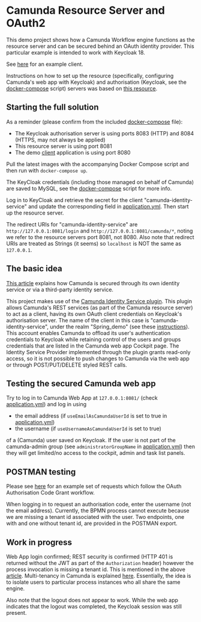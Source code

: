 # Camunda Resource Server and OAuth2

This demo project shows how a Camunda Workflow engine functions as the resource server and 
can be secured behind an OAuth identity provider. This particular example is intended to work with Keycloak 18.

See [here](https://github.com/jfspps/CamundaOAuthClientDemo) for an example client.

Instructions on how to set up the resource (specifically, configuring Camunda's web app with Keycloak) and authorisation (Keycloak, see the [docker-compose](/docker/docker-compose.yml) script) 
servers was based on [this resource](https://github.com/camunda-community-hub/camunda-bpm-identity-keycloak).

## Starting the full solution

As a reminder (please confirm from the included [docker-compose](docker/docker-compose.yml) file):

+ The Keycloak authorisation server is using ports 8083 (HTTP) and 8084 (HTTPS, may not always be applied)
+ This resource server is using port 8081
+ The demo [client](https://github.com/jfspps/CamundaOAuthClientDemo) application is using port 8080

Pull the latest images with the accompanying Docker Compose script and then run with `docker-compose up`.

The KeyCloak credentials (including those managed on behalf of Camunda) are saved to MySQL, see 
the [docker-compose](docker/docker-compose.yml) script for more info.

Log in to KeyCloak and retrieve the secret for the client "camunda-identity-service" and update the corresponding field
in [application.yml](/src/main/resources/application.yml). Then start up the resource server.

The redirect URIs for "camunda-identity-service" are `http://127.0.0.1:8081/login` and `http://127.0.0.1:8081/camunda/*`, noting we refer to
the resource servers port 8081, not 8080. Also note that redirect URIs are treated as Strings (it seems) so `localhost` is NOT 
the same as `127.0.0.1`.

## The basic idea

[This article](https://docs.camunda.io/docs/components/best-practices/operations/securing-camunda-c7/) explains how Camunda is
secured through its own identity service or via a third-party identity service.

This project makes use of the [Camunda Identity Service plugin](https://github.com/camunda-community-hub/camunda-platform-7-keycloak).
This plugin allows Camunda's REST services (as part of the Camunda resource server) to act as a client, having its own OAuth client credentials 
on Keycloak's authorisation server. The name of the client in this case is "camunda-identity-service", under the realm "Spring_demo" (see these
[instructions](https://github.com/camunda-community-hub/camunda-platform-7-keycloak#prerequisites-in-your-keycloak-realm)).
This account enables Camunda to offload its user's authentication credentials 
to Keycloak while retaining control of the users and groups credentials that are listed in the Camunda web app Cockpit page. The Identity Service
Provider implemented through the plugin grants read-only access, so it is not possible to push changes to Camunda via the web app
or through POST/PUT/DELETE styled REST calls.

## Testing the secured Camunda web app

Try to log in to Camunda Web App at `127.0.0.1:8081/` (check [application.yml](/src/main/resources/application.yml)) and 
log in using 

+ the email address (if `useEmailAsCamundaUserId` is set to true in [application.yml](/src/main/resources/application.yml)) 
+ the username (if `useUsernameAsCamundaUserId` is set to true)
 
of a (Camunda) user saved on Keycloak. If the user is not part of the camunda-admin group (see `administratorGroupName` in
[application.yml](/src/main/resources/application.yml)) then they will get limited/no access to the cockpit, admin and task list
panels.

## POSTMAN testing

Please see [here](/Camunda%20Demo.postman_collection.json) for an example set of requests which follow the OAuth 
Authorisation Code Grant workflow.

When logging in to request an authorisation code, enter the username (not the email address). Currently, the BPMN process
cannot execute because we are missing a tenant id associated with the user. Two endpoints, one with and one without tenant id,
are provided in the POSTMAN export.

## Work in progress

Web App login confirmed; REST security is confirmed (HTTP 401 is returned without the JWT as part of the `Authorization` header)
however the process invocation is missing a tenant id. This is mentioned in the above 
[article](https://docs.camunda.io/docs/components/best-practices/operations/securing-camunda-c7/#securing-camundas-rest-api).
Multi-tenancy in Camunda is explained [here](https://docs.camunda.org/manual/latest/user-guide/process-engine/multi-tenancy/). 
Essentially, the idea is to isolate users to particular process instances who all share the same engine.

Also note that the logout does not appear to work. While the web app indicates that the logout was completed, the Keycloak 
session was still present.
